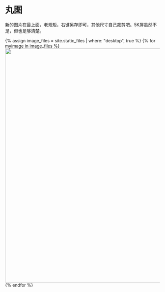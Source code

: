 # 丸图


新的图片在最上面，老规矩，右键另存即可，其他尺寸自己裁剪吧。5K屏虽然不足，但也足够清楚。

{% assign image_files = site.static_files | where: "desktop", true %}
{% for myimage in image_files %}
<a href="{{ myimage.path }}" target="_blank"></a><img src="{{ myimage.path }}" width="760"></a>
{% endfor %}



